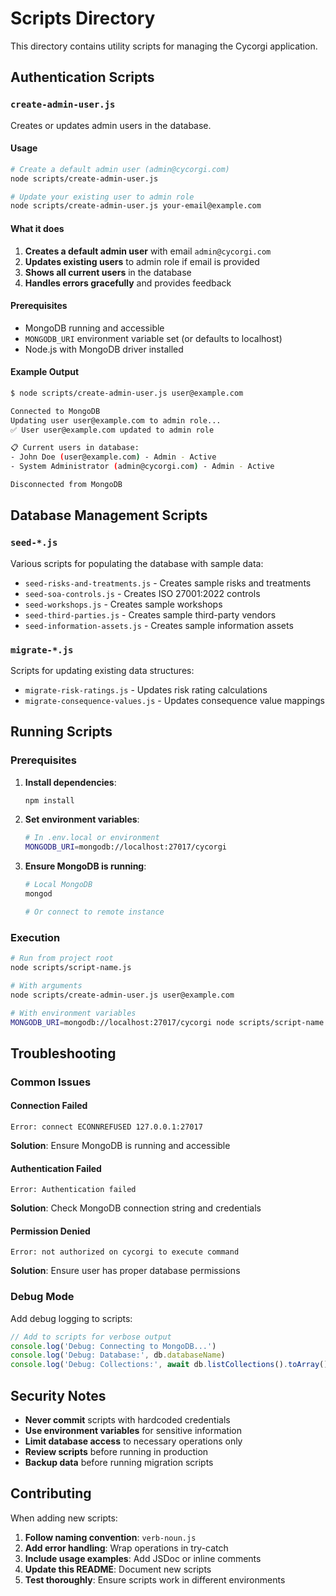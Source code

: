# Scripts Directory

This directory contains utility scripts for managing the Cycorgi application.

## Authentication Scripts

### `create-admin-user.js`

Creates or updates admin users in the database.

#### Usage

```bash
# Create a default admin user (admin@cycorgi.com)
node scripts/create-admin-user.js

# Update your existing user to admin role
node scripts/create-admin-user.js your-email@example.com
```

#### What it does

1. **Creates a default admin user** with email `admin@cycorgi.com`
2. **Updates existing users** to admin role if email is provided
3. **Shows all current users** in the database
4. **Handles errors gracefully** and provides feedback

#### Prerequisites

- MongoDB running and accessible
- `MONGODB_URI` environment variable set (or defaults to localhost)
- Node.js with MongoDB driver installed

#### Example Output

```bash
$ node scripts/create-admin-user.js user@example.com

Connected to MongoDB
Updating user user@example.com to admin role...
✅ User user@example.com updated to admin role

📋 Current users in database:
- John Doe (user@example.com) - Admin - Active
- System Administrator (admin@cycorgi.com) - Admin - Active

Disconnected from MongoDB
```

## Database Management Scripts

### `seed-*.js`

Various scripts for populating the database with sample data:

- `seed-risks-and-treatments.js` - Creates sample risks and treatments
- `seed-soa-controls.js` - Creates ISO 27001:2022 controls
- `seed-workshops.js` - Creates sample workshops
- `seed-third-parties.js` - Creates sample third-party vendors
- `seed-information-assets.js` - Creates sample information assets

### `migrate-*.js`

Scripts for updating existing data structures:

- `migrate-risk-ratings.js` - Updates risk rating calculations
- `migrate-consequence-values.js` - Updates consequence value mappings

## Running Scripts

### Prerequisites

1. **Install dependencies**:
   ```bash
   npm install
   ```

2. **Set environment variables**:
   ```bash
   # In .env.local or environment
   MONGODB_URI=mongodb://localhost:27017/cycorgi
   ```

3. **Ensure MongoDB is running**:
   ```bash
   # Local MongoDB
   mongod
   
   # Or connect to remote instance
   ```

### Execution

```bash
# Run from project root
node scripts/script-name.js

# With arguments
node scripts/create-admin-user.js user@example.com

# With environment variables
MONGODB_URI=mongodb://localhost:27017/cycorgi node scripts/script-name.js
```

## Troubleshooting

### Common Issues

#### Connection Failed
```
Error: connect ECONNREFUSED 127.0.0.1:27017
```
**Solution**: Ensure MongoDB is running and accessible

#### Authentication Failed
```
Error: Authentication failed
```
**Solution**: Check MongoDB connection string and credentials

#### Permission Denied
```
Error: not authorized on cycorgi to execute command
```
**Solution**: Ensure user has proper database permissions

### Debug Mode

Add debug logging to scripts:

```javascript
// Add to scripts for verbose output
console.log('Debug: Connecting to MongoDB...')
console.log('Debug: Database:', db.databaseName)
console.log('Debug: Collections:', await db.listCollections().toArray())
```

## Security Notes

- **Never commit** scripts with hardcoded credentials
- **Use environment variables** for sensitive information
- **Limit database access** to necessary operations only
- **Review scripts** before running in production
- **Backup data** before running migration scripts

## Contributing

When adding new scripts:

1. **Follow naming convention**: `verb-noun.js`
2. **Add error handling**: Wrap operations in try-catch
3. **Include usage examples**: Add JSDoc or inline comments
4. **Update this README**: Document new scripts
5. **Test thoroughly**: Ensure scripts work in different environments 